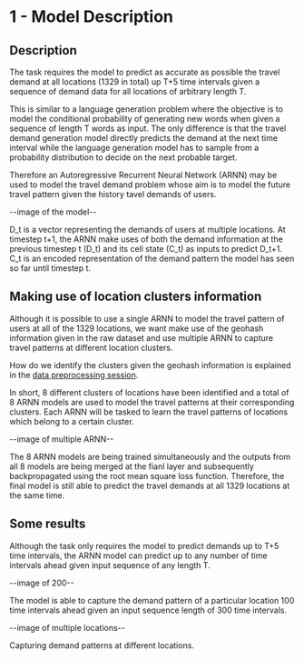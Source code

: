 # 1 - Model Description 

## Description

The task requires the model to predict as accurate as possible the travel demand at all 
locations (1329 in total) up T+5 time intervals given a sequence of demand data for all locations of arbitrary length T.

This is similar to a language generation problem where the objective is to model the conditional probability of generating new words when given a sequence of length T words as input. The only difference is that 
the travel demand generation model directly predicts the demand at the next time interval while the language generation model has to sample from a probability distribution to decide on the next probable target.

Therefore an Autoregressive Recurrent Neural Network (ARNN) may be used to model the travel demand problem whose aim is to model the future travel pattern given the history tavel demands of users. 

--image of the model--

D_t is a vector representing the demands of users at multiple locations.
At timestep t+1, the ARNN make uses of both the demand information at the previous timestep t (D_t) and its cell state (C_t) as inputs
to predict D_t+1. C_t is an encoded representation of the demand pattern the model has seen so far until timestep t. 

## Making use of location clusters information

Although it is possible to use a single ARNN to model the travel pattern of users at all of the 1329 locations, we want make use of the geohash information given in the raw dataset and use multiple ARNN to capture
travel patterns at different location clusters.

How do we identify the clusters given the geohash information is explained in the [data preprocessing session](https://github.com/Tanmengxuan/grab_traffic_management/tree/master/2_Data_Analysis).

In short, 8 different clusters of locations have been identified and a total of 8 ARNN models are used to model the travel patterns at their corresponding clusters. Each ARNN will be tasked to learn the travel patterns of locations which belong to a certain cluster. 

--image of multiple ARNN--

The 8 ARNN models are being trained simultaneously and the outputs from all 8 models are being merged at the fianl layer and subsequently backpropagated using the root mean square loss function. 
Therefore, the final model is still able to predict the travel demands at all 1329 locations at the same time. 

## Some results

Although the task only requires the model to predict demands up to T+5 time intervals, the ARNN model can 
predict up to any number of time intervals ahead given input sequence of any length T.  

--image of 200-- 

The model is able to capture the demand pattern of a particular location 100 time intervals ahead given an input sequence length of 300 time intervals. 

--image of multiple locations--

Capturing demand patterns at different locations.

